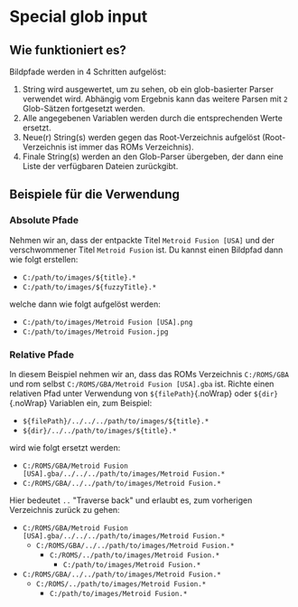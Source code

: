 # Special glob input

## Wie funktioniert es?

Bildpfade werden in 4 Schritten aufgelöst:

1. String wird ausgewertet, um zu sehen, ob ein glob-basierter Parser verwendet wird. Abhängig vom Ergebnis kann das weitere Parsen mit `2` Glob-Sätzen fortgesetzt werden.
1. Alle angegebenen Variablen werden durch die entsprechenden Werte ersetzt.
1. Neue(r) String(s) werden gegen das Root-Verzeichnis aufgelöst (Root-Verzeichnis ist immer das ROMs Verzeichnis).
1. Finale String(s) werden an den Glob-Parser übergeben, der dann eine Liste der verfügbaren Dateien zurückgibt.

## Beispiele für die Verwendung

### Absolute Pfade

Nehmen wir an, dass der entpackte Titel `Metroid Fusion [USA]` und der verschwommener Titel `Metroid Fusion` ist. Du kannst einen Bildpfad dann wie folgt erstellen:

- `C:/path/to/images/${title}.*`
- `C:/path/to/images/${fuzzyTitle}.*`

welche dann wie folgt aufgelöst werden:

- `C:/path/to/images/Metroid Fusion [USA].png`
- `C:/path/to/images/Metroid Fusion.jpg`

### Relative Pfade

In diesem Beispiel nehmen wir an, dass das ROMs Verzeichnis `C:/ROMS/GBA` und rom selbst `C:/ROMS/GBA/Metroid Fusion [USA].gba` ist. Richte einen relativen Pfad unter Verwendung von `${filePath}`{.noWrap} oder `${dir}`{.noWrap} Variablen ein, zum Beispiel:

- `${filePath}/../../../path/to/images/${title}.*`
- `${dir}/../../path/to/images/${title}.*`

wird wie folgt ersetzt werden:

- `C:/ROMS/GBA/Metroid Fusion [USA].gba/../../../path/to/images/Metroid Fusion.*`
- `C:/ROMS/GBA/../../path/to/images/Metroid Fusion.*`

Hier bedeutet `..` "Traverse back" und erlaubt es, zum vorherigen Verzeichnis zurück zu gehen:

- `C:/ROMS/GBA/Metroid Fusion [USA].gba/../../../path/to/images/Metroid Fusion.*`
  - `C:/ROMS/GBA/../../path/to/images/Metroid Fusion.*`
    - `C:/ROMS/../path/to/images/Metroid Fusion.*`
      - `C:/path/to/images/Metroid Fusion.*`
- `C:/ROMS/GBA/../../path/to/images/Metroid Fusion.*`
  - `C:/ROMS/../path/to/images/Metroid Fusion.*`
    - `C:/path/to/images/Metroid Fusion.*`
